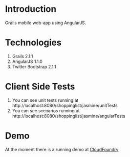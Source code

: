 Introduction
============

Grails mobile web-app using AngularJS.

Technologies
============

1. Grails 2.1.1
2. AngularJS 1.1.0
3. Twitter Bootstrap 2.1.1

Client Side Tests
=================

1. You can see unit tests running at http://localhost:8080/shoppinglist/jasmine/unitTests
2. You can see scenarios running at http://localhost:8080/shoppinglist/jasmine/angularTests

Demo
====

At the moment there is a running demo at [CloudFoundry](http://shoppinglist.cloudfoundry.com "Shopping List at Cloudfoundry") 
